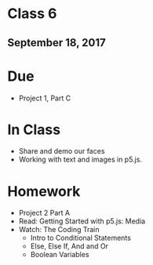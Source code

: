 # Class 6
## September 18, 2017

# Due

* Project 1, Part C

# In Class

* Share and demo our faces
* Working with text and images in p5.js.

# Homework

* Project 2 Part A
* Read: Getting Started with p5.js: Media
* Watch: The Coding Train
  * Intro to Conditional Statements
  * Else, Else If, And and Or
  * Boolean Variables
